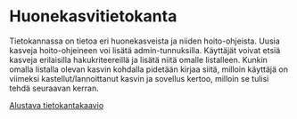 # Huonekasvitietokanta

Tietokannassa on tietoa eri huonekasveista ja niiden hoito-ohjeista. Uusia kasveja hoito-ohjeineen voi lisätä admin-tunnuksilla. Käyttäjät voivat etsiä kasveja erilaisilla hakukriteereillä ja lisätä niitä omalle listalleen. Kunkin omalla listalla olevan kasvin kohdalla pidetään kirjaa siitä, milloin käyttäjä on viimeksi kastellut/lannoittanut kasvin ja sovellus kertoo, milloin se tulisi tehdä seuraavan kerran.

[Alustava tietokantakaavio](https://github.com/sumuh/Huonekasvitietokanta/blob/master/dokumentaatio/Tietokantakaavio1.png)
